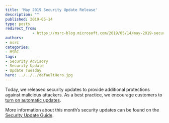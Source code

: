 ```yaml
---
title: 'May 2019 Security Update Release'
description: ""
published: 2019-05-14
type: posts
redirect_from:
            - https://msrc-blog.microsoft.com/2019/05/14/may-2019-security-update-release/
authors:
- msrc
categories:
- MSRC
tags:
- Security Advisory
- Security Update
- Update Tuesday
hero: ../../../defaultHero.jpg
---
```

Today, we released security updates to provide additional protections against malicious attackers. As a best practice, we encourage customers to [turn on automatic updates](https://support.microsoft.com/en-us/help/12373/windows-update-faq).

More information about this month’s security updates can be found on the [Security Update Guide](https://portal.msrc.microsoft.com/en-us/).
